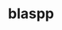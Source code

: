 ---
title: "blaspp"
layout: cache
categories: [package, v0.18.0]
meta: {"versions": ["2021.04.01"], "compilers": ["gcc@=7.5.0"], "oss": ["ubuntu18.04"], "platforms": ["linux"], "targets": ["x86_64"], "stacks": ["e4s", "root"], "num_specs": 2, "num_specs_by_stack": {"root": 2, "e4s": 2}}
spec_details: [{"hash": "z3itapq5dkxhjzf5wgyobmvvw7sgn2v3", "compiler": "gcc@=7.5.0", "versions": ["2021.04.01"], "os": "ubuntu18.04", "platform": "linux", "target": "x86_64", "variants": ["build_type=RelWithDebInfo", "+cuda", "cuda_arch=none", "~ipo", "+openmp", "~rocm", "+shared"], "stacks": ["root", "e4s"], "size": "-", "tarball": "https://binaries.spack.io/v0.18.0/build_cache/linux-ubuntu18.04-x86_64/gcc-7.5.0/blaspp-2021.04.01/linux-ubuntu18.04-x86_64-gcc-7.5.0-blaspp-2021.04.01-z3itapq5dkxhjzf5wgyobmvvw7sgn2v3.spack"}, {"hash": "rlr7rbzu57rkcavqqpexu3a2mjs5c3an", "compiler": "gcc@=7.5.0", "versions": ["2021.04.01"], "os": "ubuntu18.04", "platform": "linux", "target": "x86_64", "variants": ["build_type=RelWithDebInfo", "~cuda", "~ipo", "+openmp", "~rocm", "+shared"], "stacks": ["root", "e4s"], "size": "-", "tarball": "https://binaries.spack.io/v0.18.0/build_cache/linux-ubuntu18.04-x86_64/gcc-7.5.0/blaspp-2021.04.01/linux-ubuntu18.04-x86_64-gcc-7.5.0-blaspp-2021.04.01-rlr7rbzu57rkcavqqpexu3a2mjs5c3an.spack"}]
---